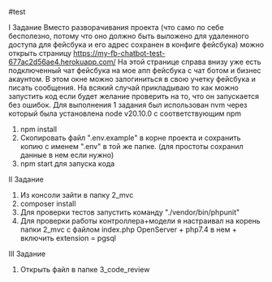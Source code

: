 #test

I Задание
Вместо разворачивания проекта (что само по себе бесполезно, потому что оно должно быть выложено для удаленного доступа для фейсбука и его адрес сохранен в конфиге фейсбука) можно открыть страницу https://my-fb-chatbot-test-677ac2d56ae4.herokuapp.com/
На этой странице справа внизу уже есть подключенный чат фейсбука на мое апп фейсбука с чат ботом и бизнес акаунтом. В этом окне можно залогиниться в свою учетку фейсбука и писать сообщения.
На всякий случай прикладываю то как можно запустить код если будет желание проверить на то, что он запускается без ошибок.
Для выполнения 1 задания был использован nvm через который была установлена node v20.10.0 c соответствующим npm
1. npm install
2. Скопировать файл ".env.example" в корне проекта и сохранить копию с именем ".env" в той же папке. (для простоты сохранил данные в нем если нужно)
3. npm start для запуска кода

II Задание
1. Из консоли зайти в папку 2_mvc
2. composer install
3. Для проверки тестов запустить команду "./vendor/bin/phpunit"
4. Для проверки работы контроллера+модели я настраивал на корень папки 2_mvc с файлом index.php OpenServer + php7.4 в нем + включить extension = pgsql

III Задание
1. Открыть файл в папке 3_code_review
